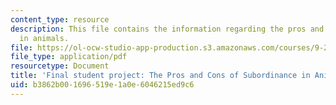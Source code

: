 ```yaml
---
content_type: resource
description: This file contains the information regarding the pros and cons of subordinance
  in animals.
file: https://ol-ocw-studio-app-production.s3.amazonaws.com/courses/9-20-animal-behavior-fall-2013/b3862b001696519e1a0e6046215ed9c6_MIT9_20F13_Montano_Bailey.pdf
file_type: application/pdf
resourcetype: Document
title: 'Final student project: The Pros and Cons of Subordinance in Animals'
uid: b3862b00-1696-519e-1a0e-6046215ed9c6
---
```

